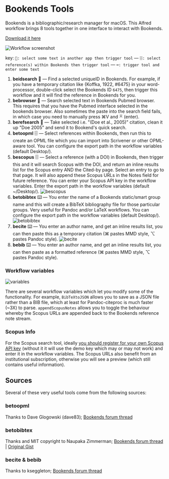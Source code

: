 # Bookends Tools

Bookends is a bibliographic/research manager for macOS. This Alfred workflow brings 8 tools together in one interface to interact with Bookends. 

[Download it here](https://raw.githubusercontent.com/iandol/bookends-tools/master/bookends-tools.alfredworkflow)

![Workflow screenshot](https://raw.githubusercontent.com/iandol/bookends-tools/master/images/workflow.png)

key: `📄: select some text in another app then trigger tool` — `🗄: select reference(s) within Bookends then trigger tool` — `⌨️: trigger tool and enter some text`  

1. **beidsearch** 📄 — Find a selected uniqueID in Bookends. For example, if you have a temporary citation like {Koffka, 1922, #6475} in your word-processor, double-click select the Bookends ID `6475`, then trigger this workflow and it will find the reference in Bookends for you.
2. **bebrowser** 📄 — Search selected text in Bookends Pubmed browser. This requires that you have the Pubmed interface selected in the bookends browser. Also sometimes the paste into the search field fails, in which case you need to manually press ⌘V and ⌅ (enter).
3. **berefsearch** 📄 — Take selected i.e. "(Doe et al., 2005)" citation, clean it up "Doe 2005" and send it to Bookend's quick search.
4. **betoopml** 🗄 — Select references within Bookends, then run this to create an OPML file which you can import into Scrivener or other OPML-aware tool. You can configure the export path in the workflow variables (default Desktop/).
5.  **bescopus** 🗄 — Select a reference (with a DOI) in Bookends, then trigger this and it will search Scopus with the DOI, and return an inline results list for the Scopus entry AND the Cited-by page. Select an entry to go to that page. It will also append these Scopus URLs in the Notes field for future reference. You can enter your Scopus API key in the workflow variables. Enter the export path in the workflow variables (default ~/Desktop/). ![bescopus](https://raw.githubusercontent.com/iandol/bookends-tools/master/images/5.png)
6. **betobibtex** ⌨️ — You enter the name of a Bookends static/smart group name and this will create a BibTeX bibliography file for those particular groups. Very useful for Pandoc and/or LaTeX workflows. You can configure the export path in the workflow variables (default Desktop/). ![betobibtex](https://raw.githubusercontent.com/iandol/bookends-tools/master/images/6.png)
7. **becite** ⌨️ — You enter an author name, and get an inline results list, you can then paste this as a temporary citation (⌘ pastes MMD style, ⌥ pastes Pandoc style).  ![becite](https://raw.githubusercontent.com/iandol/bookends-tools/master/images/7.png)
8. **bebib** ⌨️ — You enter an author name, and get an inline results list, you can then paste as a formatted reference (⌘ pastes MMD style, ⌥ pastes Pandoc style).

### Workflow variables

![variables](https://raw.githubusercontent.com/iandol/bookends-tools/master/images/variables.png)  

There are several workflow variables which let you modify some of the functionality. For example, `BibTeXtoJSON` allows you to save as a JSON file rather than a BIB file, which at least for Pandoc-citeproc is much faster (~3X) to parse. `appendScopusNotes` allows you to toggle the behaviour whereby the Scopus URLs are appended back to the Bookends reference note stream.

### Scopus Info
For the Scopus search tool, ideally [you should register for your own Scopus API key](https://dev.elsevier.com/) (without it it will use the demo key which may or may not work) and enter it in the workflow variables. The Scopus URLs also benefit from an institutional subscription, otherwise you will see a preview (which still contains useful information). 

## Sources
Several of these very useful tools come from the following sources:

### betoopml
Thanks to Dave Glogowski (dave83); [Bookends forum thread](https://www.sonnysoftware.com/phpBB3/viewtopic.php?f=6&t=3882)

### betobibtex
Thanks and MIT copyright to Naupaka Zimmerman; [Bookends forum thread](https://www.sonnysoftware.com/phpBB3/viewtopic.php?f=6&t=4246) | [Original Gist](https://gist.github.com/naupaka/3637da8f1449a279a79e643575a7c2e1)

### becite & bebib
Thanks to kseggleton; [Bookends forum thread](https://www.sonnysoftware.com/phpBB3/viewtopic.php?f=6&t=4051)

